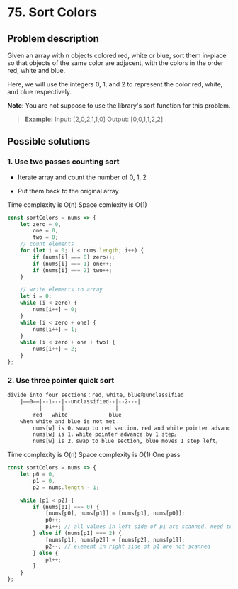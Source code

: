 # 75. Sort Colors

## Problem description

Given an array with n objects colored red, white or blue, sort them in-place so that objects of the same color are adjacent, with the colors in the order red, white and blue.

Here, we will use the integers 0, 1, and 2 to represent the color red, white, and blue respectively.

**Note**: You are not suppose to use the library's sort function for this problem.

> **Example:**
> Input: [2,0,2,1,1,0]
> Output: [0,0,1,1,2,2]

## Possible solutions

### 1. Use two passes counting sort

- Iterate array and count the number of 0, 1, 2

- Put them back to the original array

Time complexity is O(n)
Space comlexity is O(1)

```js
const sortColors = nums => {
    let zero = 0,
        one = 0,
        two = 0;
    // count elements
    for (let i = 0; i < nums.length; i++) {
        if (nums[i] === 0) zero++;
        if (nums[i] === 1) one++;
        if (nums[i] === 2) two++;
    }

    // write elements to array
    let i = 0;
    while (i < zero) {
        nums[i++] = 0;
    }
    while (i < zero + one) {
        nums[i++] = 1;
    }
    while (i < zero + one + two) {
        nums[i++] = 2;
    }
};
```

### 2. Use three pointer quick sort

```txt
divide into four sections：red，white，blue和unclassified
    |——0——|--1---|--unclassified--|--2---|
          |      |                |
        red   white             blue
    when white and blue is not met：
        nums[w] is 0，swap to red section，red and white pointer advances by 1 step。
        nums[w] is 1，white pointer advance by 1 step。
        nums[w] is 2，swap to blue section, blue moves 1 step left。
```

Time complexity is O(n)
Space complexity is O(1)
One pass

```js
const sortColors = nums => {
    let p0 = 0,
        p1 = 0,
        p2 = nums.length - 1;

    while (p1 < p2) {
        if (nums[p1] === 0) {
            [nums[p0], nums[p1]] = [nums[p1], nums[p0]];
            p0++;
            p1++; // all values in left side of p1 are scanned, need to proceed to next element
        } else if (nums[p1] === 2) {
            [nums[p1], nums[p2]] = [nums[p2], nums[p1]];
            p2--; // element in right side of p1 are not scanned
        } else {
            p1++;
        }
    }
};
```
